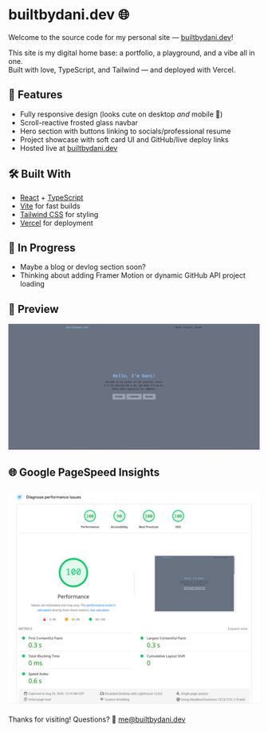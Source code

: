 # builtbydani.dev 🌐

Welcome to the source code for my personal site — [builtbydani.dev](https://builtbydani.dev)!

This site is my digital home base: a portfolio, a playground, and a vibe all in one.  
Built with love, TypeScript, and Tailwind — and deployed with Vercel.

## 🌈 Features

- Fully responsive design (looks cute on desktop *and* mobile 💖)
- Scroll-reactive frosted glass navbar
- Hero section with buttons linking to socials/professional resume
- Project showcase with soft card UI and GitHub/live deploy links
- Hosted live at [builtbydani.dev](https://builtbydani.dev)

## 🛠️ Built With

- [React](https://reactjs.org/) + [TypeScript](https://www.typescriptlang.org/)
- [Vite](https://vitejs.dev/) for fast builds
- [Tailwind CSS](https://tailwindcss.com/) for styling
- [Vercel](https://vercel.com/) for deployment

## 🚧 In Progress

- Maybe a blog or devlog section soon?
- Thinking about adding Framer Motion or dynamic GitHub API project loading

## 📸 Preview

![builtbydani.dev screenshot](./screenshot.png)

## 🌐 Google PageSpeed Insights
![PageSpeed Analytics screenshot](./metrics.png)
---

Thanks for visiting!
Questions?
🖤 [me@builtbydani.dev](mailto:me@builtbydani.dev)
